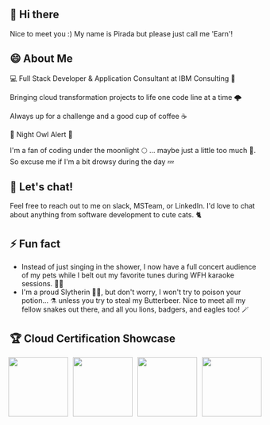 ## 👋 Hi there

Nice to meet you :) My name is Pirada but please just call me 'Earn'!

## 😄 About Me

💻 Full Stack Developer & Application Consultant at IBM Consulting 💼

Bringing cloud transformation projects to life one code line at a time 🌩️

Always up for a challenge and a good cup of coffee ☕️

🌃 Night Owl Alert 🌃

I'm a fan of coding under the moonlight 🌕 ... maybe just a little too much 🙈. So excuse me if I'm a bit drowsy during the day 💤

## 💬 Let's chat!

Feel free to reach out to me on slack, MSTeam, or LinkedIn. I'd love to chat about anything from software development to cute cats. 🐈 

## ⚡ Fun fact

- Instead of just singing in the shower, I now have a full concert audience of my pets while I belt out my favorite tunes during WFH karaoke sessions. 🎤🎶
- I'm a proud Slytherin 🐍💚, but don't worry, I won't try to poison your potion... ⚗️ unless you try to steal my Butterbeer. Nice to meet all my fellow snakes out there, and all you lions, badgers, and eagles too! 🪄

## 🏆 Cloud Certification Showcase

<div style="display: flex; justify-content: center;">
  <img src="https://user-images.githubusercontent.com/102285772/220892743-a020dd08-6440-4ec6-ab37-d473dd6f0338.png" style="width: 120px; height: 120px; margin-right: 10px;">
  <img src="https://user-images.githubusercontent.com/102285772/220892710-2d310280-701d-4ad8-8fc3-99935be152f2.png" style="width: 120px; height: 120px; margin-right: 10px;">
  <img src="https://user-images.githubusercontent.com/102285772/220892570-d8b099a5-09da-4b08-8b46-30f85d457dd4.png" style="width: 120px; height: 120px; margin-right: 10px;">
  <img src="https://user-images.githubusercontent.com/102285772/220892487-5de1c4e5-de16-4872-bbd3-c40309b2314e.png" style="width: 120px; height: 120px;">
</div>

<!--
**ibm-pirada/ibm-pirada** is a ✨ _special_ ✨ repository because its `README.md` (this file) appears on your GitHub profile.

Here are some ideas to get you started:

- 🔭 I’m currently working on ...
- 🌱 I’m currently learning ...
- 👯 I’m looking to collaborate on ...
- 🤔 I’m looking for help with ...
- 💬 Ask me about ...
- 📫 How to reach me: ...
- 😄 Pronouns: ...
- ⚡ Fun fact: ...
-->
